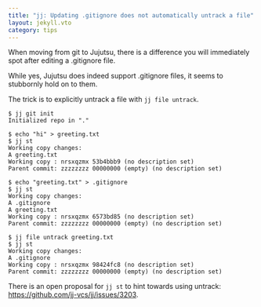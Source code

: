 ```yaml
---
title: "jj: Updating .gitignore does not automatically untrack a file"
layout: jekyll.vto
category: tips
---
```


When moving from git to Jujutsu, there is a difference you will immediately spot after editing a .gitignore file.

While yes, Jujutsu does indeed support .gitignore files, it seems to stubbornly hold on to them.

The trick is to explicitly untrack a file with `jj file untrack`.

```
$ jj git init
Initialized repo in "."

$ echo "hi" > greeting.txt
$ jj st
Working copy changes:
A greeting.txt
Working copy : nrsxqzmx 53b4bbb9 (no description set)
Parent commit: zzzzzzzz 00000000 (empty) (no description set)

$ echo "greeting.txt" > .gitignore
$ jj st
Working copy changes:
A .gitignore
A greeting.txt
Working copy : nrsxqzmx 6573bd85 (no description set)
Parent commit: zzzzzzzz 00000000 (empty) (no description set)

$ jj file untrack greeting.txt
$ jj st
Working copy changes:
A .gitignore
Working copy : nrsxqzmx 98424fc8 (no description set)
Parent commit: zzzzzzzz 00000000 (empty) (no description set)
```

There is an open proposal for `jj st` to hint towards using untrack: <https://github.com/jj-vcs/jj/issues/3203>.
